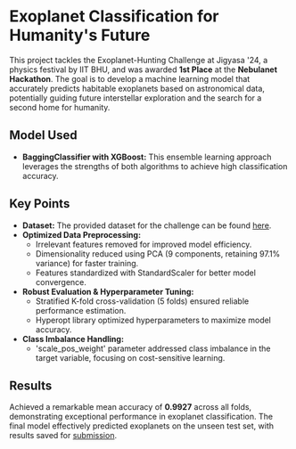 # Exoplanet Classification for Humanity's Future
This project tackles the Exoplanet-Hunting Challenge at Jigyasa '24, a physics festival by IIT BHU, and was awarded **1st Place** at the **Nebulanet Hackathon**.
The goal is to develop a machine learning model that accurately predicts habitable exoplanets based on astronomical data, potentially guiding future interstellar exploration and the search for a second home for humanity.
## Model Used

* **BaggingClassifier with XGBoost:** This ensemble learning approach leverages the strengths of both algorithms to achieve high classification accuracy.

## Key Points

* **Dataset:** The provided dataset for the challenge can be found [here](https://www.kaggle.com/competitions/exoplanet-hunting/data).
* **Optimized Data Preprocessing:**
  * Irrelevant features removed for improved model efficiency.
  * Dimensionality reduced using PCA (9 components, retaining 97.1% variance) for faster training.
  * Features standardized with StandardScaler for better model convergence.
* **Robust Evaluation & Hyperparameter Tuning:**
  * Stratified K-fold cross-validation (5 folds) ensured reliable performance estimation.
  * Hyperopt library optimized hyperparameters to maximize model accuracy.
* **Class Imbalance Handling:**
  * 'scale_pos_weight' parameter addressed class imbalance in the target variable, focusing on cost-sensitive learning.


## Results

Achieved a remarkable mean accuracy of **0.9927** across all folds, demonstrating exceptional performance in exoplanet classification. The final model effectively predicted exoplanets on the unseen test set, with results saved for [submission](https://github.com/Dream-Falls/Nebulanet/blob/main/submission.csv).
